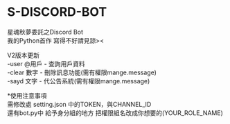 # S-DISCORD-BOT

星魂秋夢委託之Discord Bot  
我的Python首作 寫得不好請見諒><  

V2版本更新  
-user @用戶 - 查詢用戶資料  
-clear 數字 - 刪除訊息功能(需有權限mange.message)  
-sayd 文字 - 代公告系統(需有權限mange.message)  

*使用注意事項  
需修改處 setting.json 中的TOKEN，與CHANNEL_ID  
還有bot.py中 給予身分組的地方 把權限組名改成你想要的(YOUR_ROLE_NAME)  